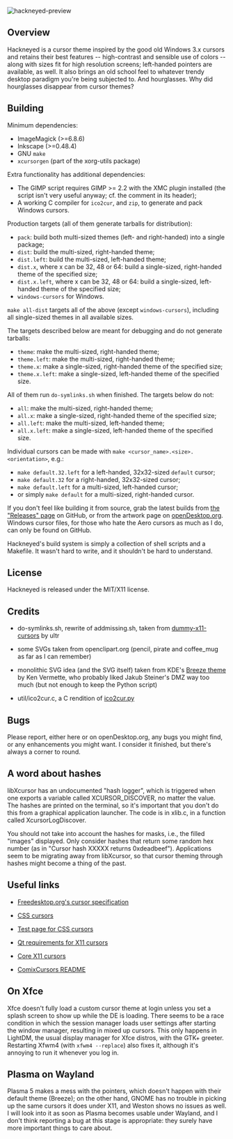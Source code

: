 ![hackneyed-preview](https://raw.githubusercontent.com/Enthymem/hackneyed-x11-cursors/master/preview.png "The sands of time are running out for you, bro")

Overview
--------

Hackneyed is a cursor theme inspired by the good old Windows 3.x cursors and retains their best features -- high-contrast and sensible use of colors -- along with sizes fit for high resolution screens; left-handed pointers are available, as well. It also brings an old school feel to whatever trendy desktop paradigm you're being subjected to. And hourglasses. Why did hourglasses disappear from cursor themes?


Building
--------
Minimum dependencies:

* ImageMagick (>=6.8.6)
* Inkscape (>=0.48.4)
* GNU `make`
* `xcursorgen` (part of the xorg-utils package)

Extra functionality has additional dependencies:

* The GIMP script requires GIMP >= 2.2 with the XMC plugin installed (the script isn't very useful anyway; cf. the comment in its header);
* A working C compiler for `ico2cur`, and `zip`, to generate and pack Windows cursors.

Production targets (all of them generate tarballs for distribution):

* `pack`: build both multi-sized themes (left- and right-handed) into a single package;
* `dist`: build the multi-sized, right-handed theme;
* `dist.left`: build the multi-sized, left-handed theme;
* `dist.x`, where x can be 32, 48 or 64: build a single-sized, right-handed theme of the specified size;
* `dist.x.left`, where x can be 32, 48 or 64: build a single-sized, left-handed theme of the specified size;
* `windows-cursors` for Windows.

`make all-dist` targets all of the above (except `windows-cursors`), including all single-sized themes in all available sizes.

The targets described below are meant for debugging and do not generate tarballs:

* `theme`: make the multi-sized, right-handed theme;
* `theme.left`: make the multi-sized, right-handed theme;
* `theme.x`: make a single-sized, right-handed theme of the specified size;
* `theme.x.left`: make a single-sized, left-handed theme of the specified size.

All of them run `do-symlinks.sh` when finished. The targets below do not:

* `all`: make the multi-sized, right-handed theme;
* `all.x`: make a single-sized, right-handed theme of the specified size;
* `all.left`: make the multi-sized, left-handed theme;
* `all.x.left`: make a single-sized, left-handed theme of the specified size.

Individual cursors can be made with `make <cursor_name>.<size>.<orientation>`, e.g.:

* `make default.32.left` for a left-handed, 32x32-sized `default` cursor;
* `make default.32` for a right-handed, 32x32-sized cursor;
* `make default.left` for a multi-sized, left-handed cursor;
* or simply `make default` for a multi-sized, right-handed cursor.

If you don't feel like building it from source, grab the latest builds from [the "Releases" page](https://github.com/Enthymem/hackneyed-x11-cursors/releases) on GitHub, or from the artwork page on [openDesktop.org](https://www.opendesktop.org/p/999998/). Windows cursor files, for those who hate the Aero cursors as much as I do, can only be found on GitHub.

Hackneyed's build system is simply a collection of shell scripts and a Makefile. It wasn't hard to write, and it shouldn't be hard to understand.

License
-------
Hackneyed is released under the MIT/X11 license.

Credits
-------
* do-symlinks.sh, rewrite of addmissing.sh, taken from [dummy-x11-cursors](https://www.opendesktop.org/p/999853/) by ultr

* some SVGs taken from openclipart.org (pencil, pirate and coffee_mug as far as I can remember)

* monolithic SVG idea (and the SVG itself) taken from KDE's [Breeze theme](https://github.com/KDE/breeze/tree/master/cursors) by Ken Vermette, who probably liked Jakub Steiner's DMZ way too much (but not enough to keep the Python script)

* util/ico2cur.c, a C rendition of [ico2cur.py](https://gist.github.com/RyanBalfanz/2371463)


Bugs
----
Please report, either here or on openDesktop.org, any bugs you might find, or any enhancements you might want. I consider it finished, but there's always a corner to round.


A word about hashes
-------------------
libXcursor has an undocumented "hash logger", which is triggered when one exports a variable called
XCURSOR_DISCOVER, no matter the value. The hashes are printed on the terminal, so it's important
that you don't do this from a graphical application launcher. The code is in xlib.c, in a function called
XcursorLogDiscover.

You should not take into account the hashes for masks, i.e., the filled
"images" displayed. Only consider hashes that return some random hex number
(as in "Cursor hash XXXXX returns 0xdeadbeef"). Applications seem to be migrating away from libXcursor, so that cursor theming through hashes might become a thing of the past.

Useful links
------------
* [Freedesktop.org's cursor specification](http://www.freedesktop.org/wiki/Specifications/cursor-spec/ "The best standards are those followed without any obligation")

* [CSS cursors](http://dev.w3.org/csswg/css-ui/#propdef-cursor "2drafty4u")

* [Test page for CSS cursors](https://developer.mozilla.org/en-US/docs/Web/CSS/cursor "Firefox is the only browser that uses more than a couple of cursors from the X11 theme")

* [Qt requirements for X11 cursors](http://qt-project.org/doc/qt-4.8/qcursor.html#a-note-for-x11-users "Qt beyond measure")

* [Core X11 cursors](http://tronche.com/gui/x/xlib/appendix/b/ "coffee_mug > all")

* [ComixCursors README](http://www.filewatcher.com/d/Debian/all/x11/comixcursors-lefthanded-opaque_0.7.2-3_all.deb.2350708.html "I blame Google for not finding this sooner")

On Xfce
-------
Xfce doesn't fully load a custom cursor theme at login unless you set a splash screen to show up while the DE is loading. There seems to be a race condition in which the session manager loads user settings after starting the window manager, resulting in mixed up cursors. This only happens in LightDM, the usual display manager for Xfce distros, with the GTK+ greeter. Restarting Xfwm4 (with `xfwm4 --replace`) also fixes it, although it's annoying to run it whenever you log in.

Plasma on Wayland
-----------------
Plasma 5 makes a mess with the pointers, which doesn't happen with their default theme (Breeze); on the other hand, GNOME has no trouble in picking up the same cursors it does under X11, and Weston shows no issues as well. I will look into it as soon as Plasma becomes usable under Wayland, and I don't think reporting a bug at this stage is appropriate: they surely have more important things to care about.
